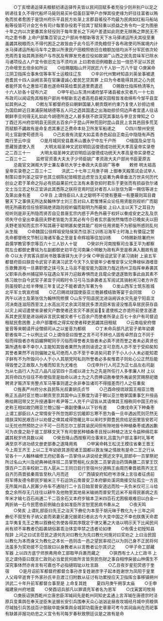 <!-- { "loadSidebar": true } -->
　　○丁亥增递运驿夫粮额初递运驿传夫皆以民间田赋多者充役少则并别户以足之转递往复久不得代船坏马毙则易买补偿虽巨室甲户亦惮其役吏缘为奸往往富者以贿免而贫者愈困于是饶州府乐平县民方处渐上言郡县徭役不均最为民病如红船马船站船等役皆可计会乞令有司计每里杂役若干验其丁赋轻重以损益之务令均一定为图册十年之内以次更番其余轻役则于每年里长之下闲户差遣如此则吏无赇贿之弊民无不均之患书奏  上命户部集百官议之户部尚书郁新等言天下水马驿递运所夫其役至重虽蠲其税粮而久不得代困乏之故皆由于此今后不须免粮但于各布政使司所属境内计水马驿递运所船马车牛之数以所隶民户田粮照依旧佥粮额加倍均派不分军匠依次轮充周而复始其两浙税户与市民及宥罪发充者应役如故湖广山西之民先尝垛军已除水马诸项役占人户宜令依旧克当不须均派  上曰若依旧例粮数止加一倍恐不足以苏民力命增至五倍余如所议
　　○给赐胭脂山开河民匠六千人钞一万八千锭
○庚寅命江阴卫指挥佥事朱信等率军士运粮往辽东
　　○辛卯代州繁峙知县刘英坐事被逮邑耆民十四人诣阙言英在官廉谨诚心爱民乞贷其罪  上曰为令者能得其民之心为民者能怀其令之惠皆可嘉也遂命释英给耆民道里费遣还
　　○赐致仕指挥杨清等九十六人钞各十锭布六疋
　　○甲午初山东清州诸府邹平诸县被水灾者凡一十七处布政司以闻诏免其租税户部尚书郁新言近者高苑县被灾田租皆准收绵布今邹平县宜如其例从之
　　○敕左军都督府臣曰朝鲜国屡入朝贡既听约束乃复使人钞掠边境为国启衅近日澉浦获贼胡德等五人问之迺其国遣之出海劫掠侦伺边声者宜遣人往诘朝鲜李旦何得无礼如此今胡德所连之人甚多朕不欲深究其事姑与李旦言俾知之
○丁酉迁苏州府崇明县无田民五百余户于昆山开种荒田时昆山县民上言其邑田多荒芜而赋额不蠲故有是命复虑其重迁乏费命本处卫所发军船递之
　　○四川黎州安抚司土官副使苟德贡马
　　○己亥夜有流星大如盂青赤色起自正南云中隐隐有声西南行至云中没
　　○是月城同安县嘉禾山置永宁中左千户所
　　○缅国及朵甘乌思藏皆遣使入贡
　　大明太祖圣神文武钦明启运俊德成功统天大孝高皇帝实录卷之二百三十一
　　大明太祖圣神文武钦明启运俊德成功统天大孝高皇帝实录卷之二百三十二
　　监修官资善大夫太子少师臣姚广孝资政大夫户部尚书臣夏原吉
　　总裁官文渊阁大学士兼左春坊大学士奉政大夫臣胡广等奉
　　敕修
明太祖高皇帝实录卷之二百三十二
　　洪武二十七年三月庚子朔  上御奉天殿策试会试举人制策曰昔列圣之驭宇也其立纲陈纪皆精思远虑至当无疵著为典章垂法万世夫何历代创业之君于革命之际必有损益果前代立法有未善欤抑时君乐于更张而有损益欤尔诸文士当立志之秋正宜讲此其悉陈之朕将览焉时廷对者百人以张信为第一赐信等进士及第出身有差
　　○辛丑  上谓侍臣曰人主之聪明不可使有壅蔽一有壅蔽则耳目聋瞽天下之事俱无所达矣翰林学士刘三吾对曰人君惟博采众论任用贤能则视听广而聪明无所蔽若信任憸邪隔绝贤路则视听偏而聪明为所蔽矣  上曰人主以天下之耳目为视听则是非无所隐而贤否自见昔唐玄宗内惑于声色外蔽于权奸以餋成安史之乱及京师失守仓皇出幸虽田夫野老皆能为言其必有今日者玄宗虽恍然悔悟亦已晚矣夫以田夫野老皆知而玄宗不知其蔽于聪明甚矣使其能广视听任用贤能不为邪佞所惑则乱何从生哉
　　○命魏国公徐辉祖安陆侯吴杰往浙江训练沿海军士时海上有倭寇之警先命都督杨文节制沿海诸军备之至是复命辉祖等往加训练
　　○特赐新除署府州县儒学教官季宗等百六十三人钞人十锭
　　○癸卯升河南按察司佥事王平为都察院左佥都御史曹铭为左副都御史初平在河南廉介明敏为政有声至是秩满入觐故有是命
○以太子宾客兵部尚书致事唐铎为太子少保
○甲辰诏武官子弟习骑射  上谕五军都督府臣曰朕尝令武官子弟演习武艺今天下久安彼年少者惟安享父兄俸禄纵酒嗜音乐歌舞游戏一旦袭职使之挟弓矢上马且不能安能为国效力哉近扬州卫指挥单寿袭其父职率兵泰州捕寇猝与寇遇众军并力迎敌寿惧而走且麾众使退遂致败事此由其素不练习故尔自今武官子弟宜于间暇时令习弓马当承袭者五军阅试其骑射闲习者方许否则虽授职止给半俸候三年复试之不能者谪为军著为令
　　○发山西军士筑东胜城北平军士筑宣府城
　　○乙巳赐琉球国使臣亚兰匏甚模结致等宴于会同馆
　　○丙午以进士及第张信为翰林院修撰
○山东宁阳县民沈进诣阙诉水灾先是宁阳县汶河决南连滋阳西至汶上水高出河丈余滨河居民多漂流田禾皆浸没惟高阜居民获存县以灾上闻诏遣使省录被灾户数使者还言灾不甚民妄复遣使核之亦诡符前使言遂逮系其吏民至是进诣阙诉言民实被灾者千七百余户而使者所录止百七十余户有司督迫租赋民愈困惫  上命户部覆核之得实杖使者释吏民蠲其田租赋
　　○云南临安府僧鉴音等来朝请开设僧纲司从之以鉴音为都纲
　　○丁未命兵部凡武官子弟年幼袭职者俟年二十以例比试
○上谓侍臣曰毁誉之言不可不辨也人固有卓然自立不同于俗而得毁者亦有謟媚狎眤同乎污俗而得誉者夫毁者未必真不贤而誉之者未必真贤也第所遇有幸不幸尔人主能知其毁者果然为贤则诬谤之言可息而人亦不至于受抑矣知其誉者果然不肖则偏陂之私可绝而人亦不至于幸进矣问君子于小人小人未必能知君子鲜有不为所毁问小人于小人其朋党阿私则所誉者必多矣惟君子则处心公正然后能得毁誉之正故取人为难而知言为尤难也
　　○戊申升行人司正为正七品左右司副为从七品行人为正八品凡设官四十员咸以进士为之先是所任行人多孝廉人材  上以其将命四方往往不称使指至是始命以进士为之凡赍捧诏赦奉使外夷谕劳赏赐祭祀徵聘贤才赈济军务整点军马等事则遣之余非奉旨诸司不得擅差而行人之任重矣
　　○旌表严州府分水县民陈光叔妻胡氏贞节
　　○己酉命授琉球国王相亚兰匏秩正五品时亚兰匏以朝贡至京其国中山王察度为请于朝以亚兰匏掌国重事乞升授品秩给赐冠带又乞升授通事叶希尹等二人充千户诏皆从其请俾其王相秩同中国王府长史称王相如故仍赐亚兰匏公服一袭副使傔从以下钞有差
　　○庚戌命天下种桑枣  上谓工部臣曰人之常情安于所忽饱即忘饥暖即忘寒不思为备一旦卒遇凶荒则茫然无措朕深知民艰百计以劝督之俾其咸得饱暖比年以来时岁颇豊民庶给足田里皆安若可以无忧也然预防之计不可一日而忘尔工部其谕民间但有隙地皆令种植桑枣或遇凶歉可为衣食之助于是工部移文天下有司督民种植桑枣且授以种植之法又令益种绵花率蠲其税岁终具数以闻
　　○癸丑降山西按察司佥事宋礼吕震为户部主事时礼等考满至京不进功绩文册吏部奏之遂降用焉
　　○甲寅命韩王松沈王模往省秦王晋王  今上周王齐王  上以二王年幼欲其游观诸王国都以敦友悌之情故有是命二王之行从官各十一人翰林编修王府纪善各一员掌侍从讲说经史撰述文字礼部郎中一员掌祭祀所过名山大川及祀典神祗序班二员掌赞相礼仪良医二员掌调治药饵典膳二员掌王饮馔百户二员率校尉二百人扈从二王同日启行至宿州分道韩王由周历秦晋抵燕齐沈王自齐历燕晋抵秦周皆至秋八月而还
　　○广西镇安府知府岑添保上言往者征虏前将军傅友德令郡民岁输米三千石运饷云南普安卫本府僻处溪洞南接交阯孤立一方且无所属州县人民寡少舟车不通陆行二十五日始至普安道远而险一夫负米仅可三斗给食之余所存无几往往以耕牛及他物至其地易米输纳而普安荒远米不易得民甚病之去年米才输七百石尚逋二千二百余石又本府岁输本卫米四百石尤困极艰难旧以白金一两折纳一石今民愿依前例输白金如准臣所言恕宽民病书奏从之
　　○夜天鸣
　　○癸亥  上谓礼部臣曰先王之治天下彝伦为本至于胡元昧于教化九十三年之间彝伦不叙至有子纳父妾而弟妻兄妻兄据弟妇者此古今大变中国之不幸也朕膺天命君主华夷复先王之教以叙彝伦务使各得其序既定于律又著之大诰以明示天下比闻民间尚有顽不率教者仍蹈袭胡俗甚乖治体宜申禁之违者论如律
　　○有儒士初授知县陛辞  上问之曰试言莅民之道何先对曰教化为先曰教化何施对曰奖劝之  上曰治民固以教化为本而身又为教化之本长一邑则击一邑之望民率视己以为则己身不正民将何法虽多为奖劝彼不见信故曰以身教者从以言教者讼尔其识之
　　○甲子命工部藏军器  上以四方底宁师旅弗用命工部取甲兵裹而藏之
　　○狭西有士人上仁政书  上览之谓侍臣曰既言仁政则必当爱民何故所言皆劳民伤财之事自相悖戾彼山林儒生不深究事体然亦肯言有可嘉也不必指擿瑕玼以杜言路
　　○乙丑夜岁星犯荧惑于奎宿
　　○是月诏前军都督府都督佥事孙彦复姓谢彦字子起本姓谢世为凤阳于皇里人父母早逝育于外家孙氏辛丑渡江归附数从征讨有功累授应天卫指挥佥事移镇朔州洪武二十年升前军都督佥事至是  上命复其姓
　　夏四月庚午朔享太庙
　　○壬申福建泉州府地震
　　○癸酉诏兵部凡以罪谪充军者名为恩军
　　○戊寅罢司牧局
　　○庚辰诏狭西乾州立唐忠臣浑瑊祠先是乾州同知史孟通上言浑瑊在唐德宗时泾原兵变乘舆在奉天逆臣朱泚据长安引兵围奉天众心汹汹泚昼夜攻城经月城中资粮俱尽瑊独引兵苦战百计御敌卒能保乘舆全城郭功载唐史章章可考今其祠庙尚在而祀事有缺甚非报功劝忠之义宜令有司每岁春秋致祭廷议是之故有是命

